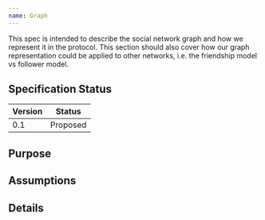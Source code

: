 ```yaml
---
name: Graph
---
```


This spec is intended to describe the social network graph and how we represent it in the protocol.
This section should also cover how our graph representation could be applied to other networks, i.e. the friendship model vs follower model.

## Specification Status

| Version | Status |
---------- | ---------
| 0.1     | Proposed |

## Purpose

## Assumptions

## Details
